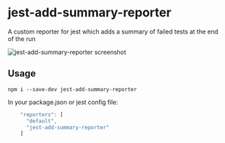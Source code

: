 # jest-add-summary-reporter
A custom reporter for jest which adds a summary of failed tests at the end of the run

![jest-add-summary-reporter screenshot](https://preview.ibb.co/b4HLjd/Screen_Shot_2018_06_17_at_9_41_20.png)

## Usage
`npm i --save-dev jest-add-summary-reporter`

In your package.json or jest config file:
```js
    "reporters": [
      "default",
      "jest-add-summary-reporter"
    ]

```
